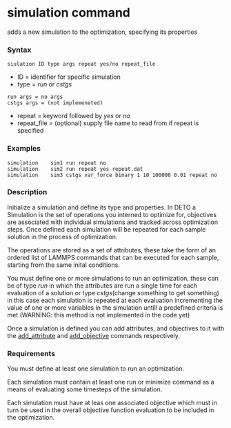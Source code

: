 # simulation command
adds a new simulation to the optimization, specifying its properties
### Syntax
```
siulation ID type args repeat yes/no repeat_file
```
- ID = identifier for specific simulation
- type = _run_ or _cstgs_
```
run args = no args
cstgs args = (not implemeneted)
```
- repeat = keyword followed by _yes_ or _no_ 
- repeat_file = (optional) supply file name to read from if repeat is specified 
### Examples
```
simulation    sim1 run repeat no
simulation    sim2 run repeat yes repeat.dat
simulation    sim3 cstgs var_force binary 1 10 100000 0.01 repeat no 
```
### Description
Initialize a simulation and define its type and properties. In DETO a Simulation is the set of operations you interned to optimize for, objectives are associated with individual simulations and tracked across optimization steps. Once defined each simulation will be repeated for each sample solution in the process of optimization.

The operations are stored as a set of attributes, these take the form of an ordered list of LAMMPS commands that can be executed for each sample, starting from the same inital conditions.

You must define one or more simulations to run an optimization, these can be of type _run_ in which the attributes are run a single time for each evaluation of a solution or type _cstgs_(change something to get something) in this case each simulation is repeated at each evaluation incrementing the value of one or more variables in the simulation untill a predefined criteria is met (WARNING: this method is not implemented in the code yet)

Once a simulation is defined you can add attributes, and objectives to it with the  [add_attribute](3.4_add_attribute.md) and [add_objective](3.9_add_objective) commands respectively.

### Requirements
You must define at least one simulation to run an optimization.

Each simulation must contain at least one run or minimize command as a means of evaluating some timesteps of the simulation.

Each simulation must have at leas one associated objective which must in turn be used in the overall objective function evaluation to be included in the optimization.
